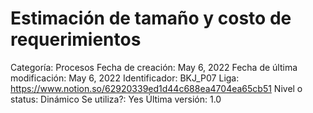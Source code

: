 # Estimación de tamaño y costo de requerimientos

Categoría: Procesos
Fecha de creación: May 6, 2022
Fecha de última modificación: May 6, 2022
Identificador: BKJ_P07
Liga: https://www.notion.so/62920339ed1d44c688ea4704ea65cb51
Nivel o status: Dinámico
Se utiliza?: Yes
Última versión: 1.0